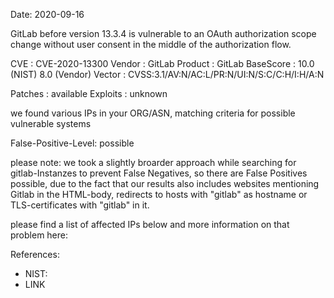 Date: 2020-09-16

GitLab before version 13.3.4 is vulnerable to an OAuth authorization 
scope change without user consent in the middle of the authorization flow. 


CVE       : CVE-2020-13300
Vendor    : GitLab
Product   : GitLab
BaseScore : 10.0 (NIST) 8.0 (Vendor)
Vector    : CVSS:3.1/AV:N/AC:L/PR:N/UI:N/S:C/C:H/I:H/A:N

Patches   : available
Exploits  : unknown


we found various IPs in your ORG/ASN,
matching criteria for possible vulnerable systems


False-Positive-Level: possible

please note: we took a slightly broarder approach
while searching for gitlab-Instanzes to prevent 
False Negatives, so there are False Positives
possible, due to the fact that our results
also includes websites mentioning Gitlab in the HTML-body, 
redirects to hosts with "gitlab" as hostname or
TLS-certificates with "gitlab" in it.


please find a list of affected IPs below
and more information on that problem here:

References:

- NIST: 
- LINK



    
